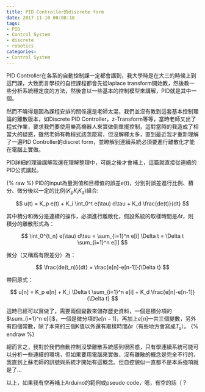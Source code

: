 ```yaml
---
title: PID Controller的discrete form
date: 2017-11-10 00:08:18
tags:
- PID
- Control System
- discrete
- robotics
categories:
- Control System
---
```


PID Controller在各系的自動控制課一定都會講到，我大學時是在大三的時候上到這門課，大致而言學校的自控課程都會先從laplace transform開始教，然後教一些分析系統穩定度的方法，然後會以一些基本的控制模型來講解，PID就是其中一個。

然而不曉得是因為課程安排的關係還是老師太混，我們並沒有教到這套基本控制理論的離散版本，如Discrete PID Controller，z-Transform等等，當時老師又出了程式作業，要求我們要使用樂高機器人來實做倒單擺控制，這對當時的我造成了相當大的疑惑，雖然老師有教程式該怎麼寫，但沒解釋太多，直到最近我才重新理解了一遍PID Controller的discret form，並瞭解到連續系統必須要進行離散化才能在電腦上實做。

PID詳細的理論講解我還在理解整理中，可能之後才會補上，這篇就直接從連續的PID公式講起。

{% raw %}
PID的input為量測值和目標值的誤差$e(t)$，分別對誤差進行比例、積分、微分後以一定的比例($K_p K_i K_d$)組合:

$$
u(t) = K_p e(t) + K_i \int_0^t e(\tau) d\tau + K_d \frac{de(t)}{dt}
$$

其中積分和微分是連續的操作，必須進行離散化，假設系統的取樣時間是$\Delta t$，則積分的離散形式為：

$$
\int_0^{t_n} e(\tau) d\tau = \sum_{i=1}^n e[i] \Delta t = \Delta t \sum_{i=1}^n e[i]
$$

微分（又稱爲有限差分）為：

$$
\frac{de(t_n)}{dt} = \frac{e[n]-e[n-1]}{\Delta t}
$$

帶回原式：

$$
u[n] = K_p e[n] + K_i \Delta t \sum_{i=1}^n e[i] + K_d \frac{e[n]-e[n-1]}{\Delta t}
$$

這時已經可以實做了，需要兩個變數來儲存歷史資料，一個是積分項的$\sum_{i=1}^n e[i]$，一個是微分項的$e[n-1]$，再加上$e[n]$一共三個變數，另外有四個常數，除了本來的三個K值以外還有取樣時間$\Delta t$（有些地方會寫成$T_s$）。
{% endraw %}

總而言之，我對於我們自動控制沒學離散系統感到很困惑，只有學連續系統可能可以分析一些連續的環境，但如果要用電腦來實做，沒有離散的概念是完全不行的，我直到上蘇老師的訊號與系統才開始有這概念。但自控貌似一直都不是本系強項就是了...

以上，如果我有空再補上Arduino的範例或pseudo code，嗯，有空的話（？
